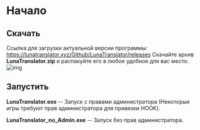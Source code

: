 
# Начало

## Скачать

Ссылка для загрузки актуальной версии программы: <a  target="_blank" href="https://lunatranslator.xyz/Github/LunaTranslator/releases">https://lunatranslator.xyz/Github/LunaTranslator/releases</a>
Скачайте архив **LunaTranslator.zip** и распакуйте его в любое удобное для вас место.
![img](https://image.lunatranslator.xyz/ru/download_ru.png)

## Запустить

**LunaTranslator.exe** -- Запуск с правами администратора (Некоторые игры требуют прав администратора для привязки HOOK).

**LunaTranslator_no_Admin.exe** -- Запуск без прав администратора.
